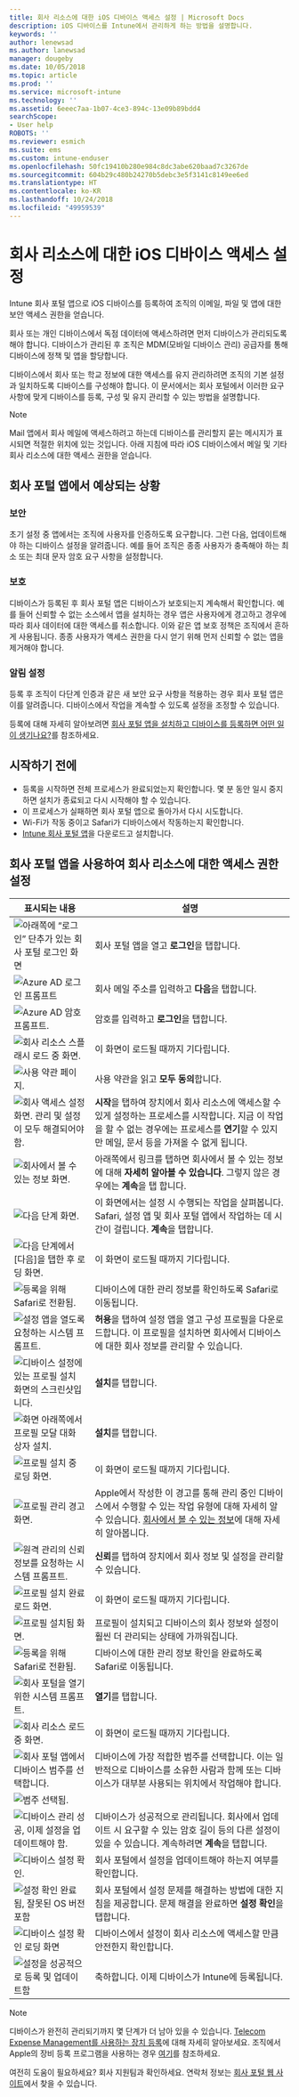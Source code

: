 ```yaml
---
title: 회사 리소스에 대한 iOS 디바이스 액세스 설정 | Microsoft Docs
description: iOS 디바이스를 Intune에서 관리하게 하는 방법을 설명합니다.
keywords: ''
author: lenewsad
ms.author: lanewsad
manager: dougeby
ms.date: 10/05/2018
ms.topic: article
ms.prod: ''
ms.service: microsoft-intune
ms.technology: ''
ms.assetid: 6eeec7aa-1b07-4ce3-894c-13e09b89bdd4
searchScope:
- User help
ROBOTS: ''
ms.reviewer: esmich
ms.suite: ems
ms.custom: intune-enduser
ms.openlocfilehash: 50fc19410b280e984c8dc3abe620baad7c3267de
ms.sourcegitcommit: 604b29c480b24270b5debc3e5f3141c8149ee6ed
ms.translationtype: HT
ms.contentlocale: ko-KR
ms.lasthandoff: 10/24/2018
ms.locfileid: "49959539"
---
```

# <a name="set-up-ios-device-access-to-your-company-resources"></a>회사 리소스에 대한 iOS 디바이스 액세스 설정

Intune 회사 포털 앱으로 iOS 디바이스를 등록하여 조직의 이메일, 파일 및 앱에 대한 보안 액세스 권한을 얻습니다.

회사 또는 개인 디바이스에서 독점 데이터에 액세스하려면 먼저 디바이스가 관리되도록 해야 합니다. 디바이스가 관리된 후 조직은 MDM(모바일 디바이스 관리) 공급자를 통해 디바이스에 정책 및 앱을 할당합니다. 

디바이스에서 회사 또는 학교 정보에 대한 액세스를 유지 관리하려면 조직의 기본 설정과 일치하도록 디바이스를 구성해야 합니다. 이 문서에서는 회사 포털에서 이러한 요구 사항에 맞게 디바이스를 등록, 구성 및 유지 관리할 수 있는 방법을 설명합니다.

> [!NOTE]
> Mail 앱에서 회사 메일에 액세스하려고 하는데 디바이스를 관리할지 묻는 메시지가 표시되면 적절한 위치에 있는 것입니다. 아래 지침에 따라 iOS 디바이스에서 메일 및 기타 회사 리소스에 대한 액세스 권한을 얻습니다.

## <a name="what-to-expect-from-the-company-portal-app"></a>회사 포털 앱에서 예상되는 상황

### <a name="security"></a>보안
초기 설정 중 앱에서는 조직에 사용자를 인증하도록 요구합니다. 그런 다음, 업데이트해야 하는 디바이스 설정을 알려줍니다. 예를 들어 조직은 종종 사용자가 충족해야 하는 최소 또는 최대 문자 암호 요구 사항을 설정합니다.    

### <a name="protection"></a>보호
디바이스가 등록된 후 회사 포털 앱은 디바이스가 보호되는지 계속해서 확인합니다. 예를 들어 신뢰할 수 없는 소스에서 앱을 설치하는 경우 앱은 사용자에게 경고하고 경우에 따라 회사 데이터에 대한 액세스를 취소합니다. 이와 같은 앱 보호 정책은 조직에서 흔하게 사용됩니다. 종종 사용자가 액세스 권한을 다시 얻기 위해 먼저 신뢰할 수 없는 앱을 제거해야 합니다.

### <a name="setting-notifications"></a>알림 설정
등록 후 조직이 다단계 인증과 같은 새 보안 요구 사항을 적용하는 경우 회사 포털 앱은 이를 알려줍니다. 디바이스에서 작업을 계속할 수 있도록 설정을 조정할 수 있습니다.  

등록에 대해 자세히 알아보려면 [회사 포털 앱을 설치하고 디바이스를 등록하면 어떤 일이 생기나요?](https://docs.microsoft.com//intune-user-help/what-happens-if-you-install-the-company-portal-app-and-enroll-your-device-in-intune-ios)를 참조하세요. 

## <a name="before-you-start"></a>시작하기 전에

- 등록을 시작하면 전체 프로세스가 완료되었는지 확인합니다. 몇 분 동안 일시 중지하면 설치가 종료되고 다시 시작해야 할 수 있습니다.  
- 이 프로세스가 실패하면 회사 포털 앱으로 돌아가서 다시 시도합니다.  
- Wi-Fi가 작동 중이고 Safari가 디바이스에서 작동하는지 확인합니다.
- [Intune 회사 포털 앱](install-and-sign-in-to-the-intune-company-portal-app-ios.md)을 다운로드고 설치합니다.  


## <a name="using-the-company-portal-app-to-set-up-access-to-company-resources"></a>회사 포털 앱을 사용하여 회사 리소스에 대한 액세스 권한 설정

|표시되는 내용|설명|
|---|---|
|![아래쪽에 “로그인” 단추가 있는 회사 포털 로그인 화면](./media/ios-01-cp-enroll-1802.PNG)|회사 포털 앱을 열고 **로그인**을 탭합니다.|
|![Azure AD 로그인 프롬프트](./media/ios-02-cp-enroll-1802.PNG)|회사 메일 주소를 입력하고 **다음**을 탭합니다.|
|![Azure AD 암호 프롬프트.](./media/ios-03-cp-enroll-1802.PNG)|암호를 입력하고 **로그인**을 탭합니다.|
|![회사 리소스 스플래시 로드 중 화면.](./media/ios-04-cp-enroll-1802.PNG)|이 화면이 로드될 때까지 기다립니다.|
|![사용 약관 페이지.](./media/ios-05-cp-enroll-1802.PNG)|사용 약관을 읽고 **모두 동의**합니다.|
|![회사 액세스 설정 화면. 관리 및 설정이 모두 해결되어야 함.](./media/ios-06-cp-enroll-1802.PNG)|**시작**을 탭하여 장치에서 회사 리소스에 액세스할 수 있게 설정하는 프로세스를 시작합니다. 지금 이 작업을 할 수 없는 경우에는 프로세스를 **연기**할 수 있지만 메일, 문서 등을 가져올 수 없게 됩니다.|
|![회사에서 볼 수 있는 정보 화면.](./media/ios-07-cp-enroll-1802.PNG)|아래쪽에서 링크를 탭하면 회사에서 볼 수 있는 정보에 대해 **자세히 알아볼 수 있습니다**. 그렇지 않은 경우에는 **계속**을 탭 합니다.|
|![다음 단계 화면.](./media/ios-08-cp-enroll-1802.PNG)|이 화면에서는 설정 시 수행되는 작업을 살펴봅니다. Safari, 설정 앱 및 회사 포털 앱에서 작업하는 데 시간이 걸립니다. **계속**을 탭합니다.|
|![다음 단계에서 [다음]을 탭한 후 로딩 화면.](./media/ios-09-cp-enroll-1802.PNG)|이 화면이 로드될 때까지 기다립니다.|
|![등록을 위해 Safari로 전환됨.](./media/ios-cp-sent-to-safari-1808.png)|디바이스에 대한 관리 정보를 확인하도록 Safari로 이동됩니다.|
|![설정 앱을 열도록 요청하는 시스템 프롬프트.](./media/ios-8-cp-enroll-1711.PNG)|**허용**을 탭하여 설정 앱을 열고 구성 프로필을 다운로드합니다. 이 프로필을 설치하면 회사에서 디바이스에 대한 회사 정보를 관리할 수 있습니다.|
|![디바이스 설정에 있는 프로필 설치 화면의 스크린샷입니다.](./media/ios-9-cp-enroll-1711.PNG)|**설치**를 탭합니다.|
|![화면 아래쪽에서 프로필 모달 대화 상자 설치.](./media/ios-10-cp-enroll-1711.PNG)|**설치**를 탭합니다.|
|![프로필 설치 중 로딩 화면.](./media/ios-11-cp-enroll-1711.PNG)|이 화면이 로드될 때까지 기다립니다.|
|![프로필 관리 경고 화면.](./media/ios-12-cp-enroll-1711.PNG)|Apple에서 작성한 이 경고를 통해 관리 중인 디바이스에서 수행할 수 있는 작업 유형에 대해 자세히 알 수 있습니다. [회사에서 볼 수 있는 정보](what-info-can-your-company-see-when-you-enroll-your-device-in-intune.md)에 대해 자세히 알아봅니다.|
|![원격 관리의 신뢰 정보를 요청하는 시스템 프롬프트.](./media/ios-13-cp-enroll-1711.PNG)|**신뢰**를 탭하여 장치에서 회사 정보 및 설정을 관리할 수 있습니다.|
|![프로필 설치 완료 로드 화면.](./media/ios-14-cp-enroll-1711.PNG)|이 화면이 로드될 때까지 기다립니다.|
|![프로필 설치됨 화면.](./media/ios-15-cp-enroll-1711.PNG)|프로필이 설치되고 디바이스의 회사 정보와 설정이 훨씬 더 관리되는 상태에 가까워집니다.|
|![등록을 위해 Safari로 전환됨.](./media/ios-16-cp-enroll-1711.PNG)|디바이스에 대한 관리 정보 확인을 완료하도록 Safari로 이동됩니다. |
|![회사 포털을 열기 위한 시스템 프롬프트.](./media/ios-17-cp-enroll-1711.PNG)|**열기**를 탭합니다.|
|![회사 리소스 로드 중 화면.](./media/ios-21-cp-enroll-1802.PNG)|이 화면이 로드될 때까지 기다립니다.|
|![회사 포털 앱에서 디바이스 범주를 선택합니다.](./media/ios-22-cp-enroll-1802.PNG)|디바이스에 가장 적합한 범주를 선택합니다. 이는 일반적으로 디바이스를 소유한 사람과 함께 또는 디바이스가 대부분 사용되는 위치에서 작업해야 합니다.|
|![범주 선택됨.](./media/ios-23-cp-enroll-1802.PNG)||
|![디바이스 관리 성공, 이제 설정을 업데이트해야 함.](./media/ios-24-cp-enroll-1802.PNG)|디바이스가 성공적으로 관리됩니다. 회사에서 업데이트 시 요구할 수 있는 암호 길이 등의 다른 설정이 있을 수 있습니다. 계속하려면 **계속**을 탭합니다.|
|![디바이스 설정 확인.](./media/ios-25-cp-enroll-1802.PNG)|회사 포털에서 설정을 업데이트해야 하는지 여부를 확인합니다.|
|![설정 확인 완료됨, 잘못된 OS 버전 포함](./media/ios-26-cp-enroll-1802.PNG)|회사 포털에서 설정 문제를 해결하는 방법에 대한 지침을 제공합니다. 문제 해결을 완료하면 **설정 확인**을 탭합니다.|
|![디바이스 설정 확인 로딩 화면](./media/ios-27-cp-enroll-1802.PNG)|디바이스에서 설정이 회사 리소스에 액세스할 만큼 안전한지 확인합니다.|
|![설정을 성공적으로 등록 및 업데이트함](./media/ios-28-cp-enroll-1802.PNG)|축하합니다. 이제 디바이스가 Intune에 등록됩니다.|

> [!Note]
> 디바이스가 완전히 관리되기까지 몇 단계가 더 남아 있을 수 있습니다. [Telecom Expense Management를 사용하는 장치 등록](enroll-your-device-with-telecom-expense-management-ios.md)에 대해 자세히 알아보세요. 조직에서 Apple의 장비 등록 프로그램을 사용하는 경우 [여기](enroll-your-device-dep-ios.md)를 참조하세요.

여전히 도움이 필요하세요? 회사 지원팀과 확인하세요. 연락처 정보는 [회사 포털 웹 사이트](https://go.microsoft.com/fwlink/?linkid=2010980)에서 찾을 수 있습니다.  
